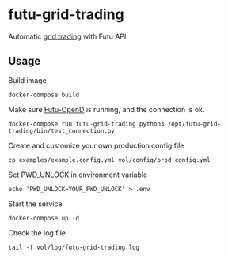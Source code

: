 # futu-grid-trading

Automatic [grid trading](https://www.binance.com/en/support/faq/f4c453bab89648beb722aa26634120c3) with Futu API


## Usage

Build image 
```
docker-compose build
```

Make sure [Futu-OpenD](https://github.com/Mrfjz/futu-opend-docker) is running, and the connection is ok.
```
docker-compose run futu-grid-trading python3 /opt/futu-grid-trading/bin/test_connection.py
```

Create and customize your own production config file
```
cp examples/example.config.yml vol/config/prod.config.yml
```

Set PWD_UNLOCK in environment variable
```
echo 'PWD_UNLOCK=YOUR_PWD_UNLOCK' > .env
```

Start the service
```
docker-compose up -d
```

Check the log file
```
tail -f vol/log/futu-grid-trading.log
```